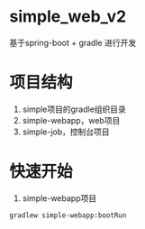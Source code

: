 # simple_web_v2
基于spring-boot + gradle 进行开发

# 项目结构
1. simple项目的gradle组织目录
2. simple-webapp，web项目
3. simple-job，控制台项目

# 快速开始
1. simple-webapp项目

```
gradlew simple-webapp:bootRun
```
